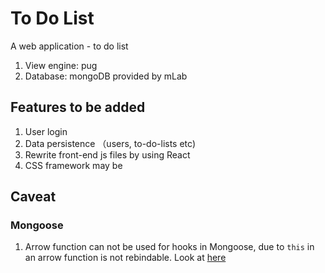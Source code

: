 # To Do List
A web application - to do list

1. View engine: pug
2. Database: mongoDB provided by mLab

## Features to be added

1. User login
2. Data persistence （users, to-do-lists etc)
3. Rewrite front-end js files by using React
4. CSS framework may be

## Caveat
### Mongoose
1. Arrow function can not be used for hooks in Mongoose, due to ```this``` in an arrow function is not rebindable. Look at [here](https://teamtreehouse.com/community/presave-not-working)